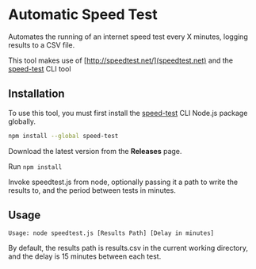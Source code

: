 # Automatic Speed Test

Automates the running of an internet speed test every X minutes, logging results
to a CSV file.

This tool makes use of [http://speedtest.net/](speedtest.net) and the [speed-test](https://github.com/sindresorhus/speed-test) CLI tool

## Installation

To use this tool, you must first install the [speed-test](https://github.com/sindresorhus/speed-test) CLI Node.js package
globally.

```bash
npm install --global speed-test
```

Download the latest version from the __Releases__ page.

Run `npm install`

Invoke speedtest.js from node, optionally passing it a path to write the results to,
and the period between tests in minutes.

## Usage

```
Usage: node speedtest.js [Results Path] [Delay in minutes]
```

By default, the results path is results.csv in the current working directory,
and the delay is 15 minutes between each test.
